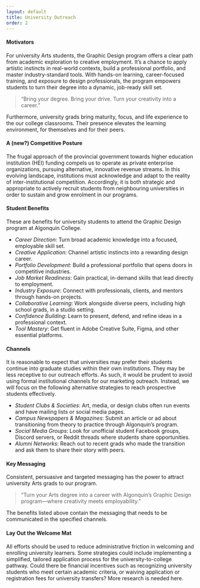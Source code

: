 ```yaml
---
layout: default
title: University Outreach
order: 2
---
```

<h4>
	Motivators 
</h4>
<p>
	For university Arts students, the Graphic Design program offers a clear path from academic exploration to creative employment. It’s a chance to apply artistic instincts in real-world contexts, build a professional portfolio, and master industry-standard tools. With hands-on learning, career-focused training, and exposure to design professionals, the program empowers students to turn their degree into a dynamic, job-ready skill set. 
</p>
<blockquote>
	“Bring your degree. Bring your drive. Turn your creativity into a career.” 
</blockquote>
<p>
	Furthermore, university grads bring maturity, focus, and life experience to the our college classrooms. Their presence elevates the learning environment, for themselves and for their peers. 
</p>
<h4>
	A (new?) Competitive Posture 
</h4>
<p>
	The frugal approach of the provincial government towards higher education institution (HEI) funding compels us to operate as private enterprise organizations, pursuing alternative, innovative revenue streams. In this evolving landscape, institutions must acknowledge and adapt to the reality of inter-institutional competition. Accordingly, it is both strategic and appropriate to actively recruit students from neighbouring universities in order to sustain and grow enrolment in our programs. 
</p>
<h4>
	Student Benefits 
</h4>
<p>
	These are benefits for university students to attend the Graphic Design program at Algonquin College. 
</p>
<ul>
	<li> <em>Career Direction</em>: Turn broad academic knowledge into a focused, employable skill set.</li>
	<li> <em>Creative Application</em>: Channel artistic instincts into a rewarding design career.</li>
	<li> <em>Portfolio Development</em>: Build a professional portfolio that opens doors in competitive industries.</li>
	<li> <em>Job Market Readiness</em>: Gain practical, in-demand skills that lead directly to employment.</li>
	<li> <em>Industry Exposure</em>: Connect with professionals, clients, and mentors through hands-on projects.</li>
	<li> <em>Collaborative Learning</em>: Work alongside diverse peers, including high school grads, in a studio setting.</li>
	<li> <em>Confidence Building</em>: Learn to present, defend, and refine ideas in a professional context.</li>
	<li> <em>Tool Mastery</em>: Get fluent in Adobe Creative Suite, Figma, and other essential platforms.</li>
</ul>
<h4>
	Channels 
</h4>
<p>
	It is reasonable to expect that universities may prefer their students continue into graduate studies within their own institutions. They may be less receptive to our outreach efforts. As such, it would be prudent to avoid using formal institutional channels for our marketing outreach. Instead, we will focus on the following alternative strategies to reach prospective students effectively. 
</p>
<ul>
	<li><em>Student Clubs & Societies</em>: Art, media, or design clubs often run events and have mailing lists or social media pages.</li>
	<li><em>Campus Newspapers & Magazines</em>: Submit an article or ad about transitioning from theory to practice through Algonquin’s program.</li>
	<li><em>Social Media Groups</em>: Look for unofficial student Facebook groups, Discord servers, or Reddit threads where students share opportunities.</li>
	<li><em>Alumni Networks</em>: Reach out to recent grads who made the transition and ask them to share their story with peers.</li>
</ul>
<h4>
	Key Messaging 
</h4>
<p>
	Consistent, persuasive and targeted messaging has the power to attract university Arts grads to our program. 
</p>
<blockquote>
	“Turn your Arts degree into a career with Algonquin’s Graphic Design program—where creativity meets employability.” 
</blockquote>
<p>
	The benefits listed above contain the messaging that needs to be communicated in the specified channels.
</p>
<h4>
	Lay Out the Welcome Mat 
</h4>
<p>
	All efforts should be used to reduce administrative friction in welcoming and enrolling university learners. Some strategies could include implementing a simplified, tailored application process for the university-to-college pathway. Could there be financial incentives such as recognizing university students who meet certain academic criteria, or waiving application or registration fees for university transfers? More research is needed here. 
</p>
